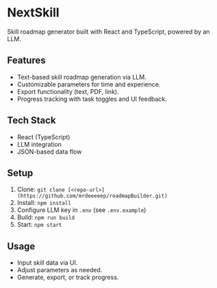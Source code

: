 # NextSkill

Skill roadmap generator built with React and TypeScript, powered by an LLM.

## Features

- Text-based skill roadmap generation via LLM.
- Customizable parameters for time and experience.
- Export functionality (text, PDF, link).
- Progress tracking with task toggles and UI feedback.

## Tech Stack

- React (TypeScript)
- LLM integration
- JSON-based data flow

## Setup

1. Clone: `git clone [<repo-url>](https://github.com/mrdeeeeep/roadmapBuilder.git)`
2. Install: `npm install`
3. Configure LLM key in `.env` (see `.env.example`)
4. Build: `npm run build`
5. Start: `npm start`

## Usage

- Input skill data via UI.
- Adjust parameters as needed.
- Generate, export, or track progress.


